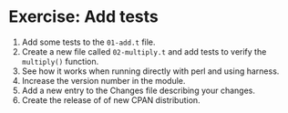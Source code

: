 # Exercise: Add tests


1. Add some tests to the `01-add.t` file.
1. Create a new file called `02-multiply.t` and add tests to verify the `multiply()` function.
1. See how it works when running directly with perl and using harness.
1. Increase the version number in the module.
1. Add a new entry to the Changes file describing your changes.
1. Create the release of of new CPAN distribution.


